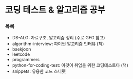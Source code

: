 # 코딩 테스트 & 알고리즘 공부

### 목록

- DS-ALG: 자료구조, 알고리즘 정리 (주로 GFG 참고)
- algorithm-interview: 파이썬 알고리즘 인터뷰 (책)
- baekjoon
- leetcode
- programmers
- python-for-coding-test: 이것이 취업을 위한 코딩테스트다 (책)
- snippets: 유용한 코드 스니펫